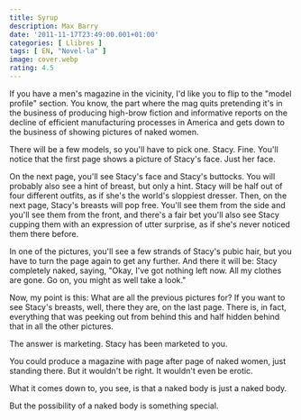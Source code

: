 ```yaml
---
title: Syrup
description: Max Barry
date: '2011-11-17T23:49:00.001+01:00'
categories: [ Llibres ]
tags: [ EN, "Novel·la" ]
image: cover.webp
rating: 4.5
---
```


If you have a men's magazine in the vicinity, I'd like you to flip to the "model profile" section. You know, the part where the mag quits pretending it's in the business of producing high-brow fiction and informative reports on the decline of efficient manufacturing processes in America and gets down to the business of showing pictures of naked women.

There will be a few models, so you'll have to pick one. Stacy. Fine. You'll notice that the first page shows a picture of Stacy's face. Just her face.

On the next page, you'll see Stacy's face and Stacy's buttocks. You will probably also see a hint of breast, but only a hint. Stacy will be half out of four different outfits, as if she's the world's sloppiest dresser. Then, on the next page, Stacy's breasts will pop free. You'll see them from the side and you'll see them from the front, and there's a fair bet you'll also see Stacy cupping them with an expression of utter surprise, as if she's never noticed them there before.

In one of the pictures, you'll see a few strands of Stacy's pubic hair, but you have to turn the page again to get any further. And there it will be: Stacy completely naked, saying, "Okay, I've got nothing left now. All my clothes are gone. Go on, you might as well take a look."

Now, my point is this: What are all the previous pictures for? If you want to see Stacy's breasts, well, there they are, on the last page. There is, in fact, everything that was peeking out from behind this and half hidden behind that in all the other pictures.

The answer is marketing. Stacy has been marketed to you.

You could produce a magazine with page after page of naked women, just standing there. But it wouldn't be right. It wouldn't even be erotic.

What it comes down to, you see, is that a naked body is just a naked body.

But the possibility of a naked body is something special.
